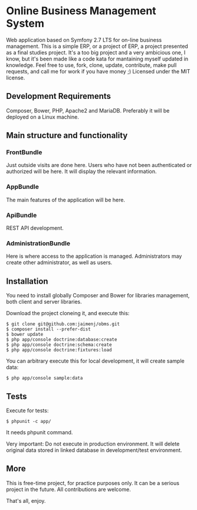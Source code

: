 # Online Business Management System

Web application based on Symfony 2.7 LTS for on-line business management.
This is a simple ERP, or a project of ERP, a project presented as a final studies project.
It's a too big project and a very ambicious one, I know, but it's been made like a code kata for mantaining myself updated in knowledge.
Feel free to use, fork, clone, update, contribute, make pull requests, and call me for work if you have money ;)
Licensed under the MIT license.

## Development Requirements

Composer, Bower, PHP, Apache2 and MariaDB. Preferably it will be deployed on a Linux machine.

## Main structure and functionality

### FrontBundle

Just outside visits are done here. Users who have not been authenticated
or authorized will be here. It will display the relevant information.

### AppBundle

The main features of the application will be here.

### ApiBundle

REST API development.

### AdministrationBundle

Here is where access to the application is managed. Administrators may create
other administrator, as well as users.

## Installation

You need to install globally Composer and Bower for libraries management, both client and server libraries.

Download the project cloneing it, and execute this:

	$ git clone git@github.com:jaimenj/obms.git
	$ composer install --prefer-dist
	$ bower update
	$ php app/console doctrine:database:create
	$ php app/console doctrine:schema:create
	$ php app/console doctrine:fixtures:load

You can arbitrary execute this for local development, it will create sample data:

	$ php app/console sample:data

## Tests

Execute for tests:

	$ phpunit -c app/

It needs phpunit command.

Very important: Do not execute in production environment. It will delete original data stored in linked database in development/test environment.

## More

This is free-time project, for practice purposes only. It can be a serious project in the future. All contributions are welcome.

That's all, enjoy.
